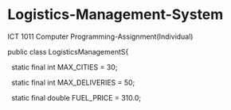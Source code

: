 # Logistics-Management-System

ICT 1011 Computer Programming-Assignment(Individual)

public class LogisticsManagementS{

&nbsp;   static final int MAX\_CITIES = 30;

&nbsp;   static final int MAX\_DELIVERIES = 50;

&nbsp;   static final double FUEL\_PRICE = 310.0;


